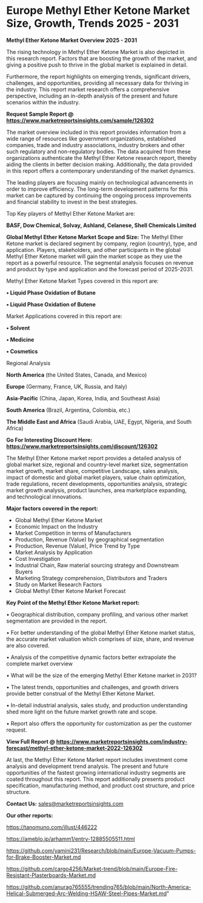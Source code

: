  # Europe Methyl Ether Ketone Market Size, Growth, Trends 2025 - 2031

<Strong> Methyl Ether Ketone Market Overview 2025 - 2031</strong>

The rising technology in Methyl Ether Ketone Market is also depicted in this research report. Factors that are boosting the growth of the market, and giving a positive push to thrive in the global market is explained in detail.

Furthermore, the report highlights on emerging trends, significant drivers, challenges, and opportunities, providing all necessary data for thriving in the industry. This report market research offers a comprehensive perspective, including an in-depth analysis of the present and future scenarios within the industry.

<strong>Request Sample Report @ <a href=https://www.marketreportsinsights.com/sample/126302>https://www.marketreportsinsights.com/sample/126302</a></strong>

The market overview included in this report provides information from a wide range of resources like government organizations, established companies, trade and industry associations, industry brokers and other such regulatory and non-regulatory bodies. The data acquired from these organizations authenticate the Methyl Ether Ketone research report, thereby aiding the clients in better decision making. Additionally, the data provided in this report offers a contemporary understanding of the market dynamics.

The leading players are focusing mainly on technological advancements in order to improve efficiency. The long-term development patterns for this market can be captured by continuing the ongoing process improvements and financial stability to invest in the best strategies.

Top Key players of Methyl Ether Ketone Market are:

<strong>BASF, Dow Chemical, Solvay, Ashland, Celanese, Shell Chemicals Limited</strong>

<strong><b>Global Methyl Ether Ketone Market Scope and Size:</b></strong>
The Methyl Ether Ketone market is declared segment by company, region (country), type, and application. Players, stakeholders, and other participants in the global Methyl Ether Ketone market will gain the market scope as they use the report as a powerful resource. The segmental analysis focuses on revenue and product by type and application and the forecast period of 2025-2031.

Methyl Ether Ketone Market Types covered in this report are:

<strong>• Liquid Phase Oxidation of Butane

• Liquid Phase Oxidation of Butene</strong>

Market Applications covered in this report are:

<strong>• Solvent

• Medicine

• Cosmetics</strong> 

Regional Analysis

<strong>North America</strong> (the United States, Canada, and Mexico)

<strong>Europe</strong> (Germany, France, UK, Russia, and Italy)

<strong>Asia-Pacific</strong> (China, Japan, Korea, India, and Southeast Asia)

<strong>South America</strong> (Brazil, Argentina, Colombia, etc.)

<strong>The Middle East and Africa</strong> (Saudi Arabia, UAE, Egypt, Nigeria, and South Africa)

<strong>Go For Interesting Discount Here: <a href=https://www.marketreportsinsights.com/discount/126302>https://www.marketreportsinsights.com/discount/126302</a></strong>

The Methyl Ether Ketone market report provides a detailed analysis of global market size, regional and country-level market size, segmentation market growth, market share, competitive Landscape, sales analysis, impact of domestic and global market players, value chain optimization, trade regulations, recent developments, opportunities analysis, strategic market growth analysis, product launches, area marketplace expanding, and technological innovations.

<strong><b>Major factors covered in the report:</b></strong>
<ul>
  <li>Global Methyl Ether Ketone Market </li>
  <li>Economic Impact on the Industry</li>
  <li>Market Competition in terms of Manufacturers</li>
  <li>Production, Revenue (Value) by geographical segmentation</li>
  <li>Production, Revenue (Value), Price Trend by Type</li>
  <li>Market Analysis by Application</li>
  <li>Cost Investigation</li>
  <li>Industrial Chain, Raw material sourcing strategy and Downstream Buyers</li>
  <li>Marketing Strategy comprehension, Distributors and Traders</li>
  <li>Study on Market Research Factors</li>
  <li>Global Methyl Ether Ketone Market Forecast</li>
</ul>

<strong><b>Key Point of the Methyl Ether Ketone Market report:</b></strong>

• Geographical distribution, company profiling, and various other market segmentation are provided in the report.

• For better understanding of the global Methyl Ether Ketone market status, the accurate market valuation which comprises of size, share, and revenue are also covered.

• Analysis of the competitive dynamic factors better extrapolate the complete market overview

• What will be the size of the emerging Methyl Ether Ketone market in 2031?

• The latest trends, opportunities and challenges, and growth drivers provide better construal of the Methyl Ether Ketone Market.

• In-detail industrial analysis, sales study, and production understanding shed more light on the future market growth rate and scope.

• Report also offers the opportunity for customization as per the customer request.

<strong><b>View Full Report @ <a href=https://www.marketreportsinsights.com/industry-forecast/methyl-ether-ketone-market-2022-126302>https://www.marketreportsinsights.com/industry-forecast/methyl-ether-ketone-market-2022-126302</a></b></strong>


At last, the Methyl Ether Ketone Market report includes investment come analysis and development trend analysis. The present and future opportunities of the fastest growing international industry segments are coated throughout this report. This report additionally presents product specification, manufacturing method, and product cost structure, and price structure.

<strong>Contact Us:</strong>
sales@marketreportsinsights.com

<strong>Our other reports:</strong>

<a href=https://tanomuno.com/illust/446222>https://tanomuno.com/illust/446222</a>

<a href=https://ameblo.jp/arhamm1/entry-12885505511.html>https://ameblo.jp/arhamm1/entry-12885505511.html</a>

<a href=https://github.com/yamini231/Research/blob/main/Europe-Vacuum-Pumps-for-Brake-Booster-Market.md>https://github.com/yamini231/Research/blob/main/Europe-Vacuum-Pumps-for-Brake-Booster-Market.md</a>

<a href=https://github.com/cargo4256/Market-trend/blob/main/Europe-Fire-Resistant-Plasterboards-Market.md>https://github.com/cargo4256/Market-trend/blob/main/Europe-Fire-Resistant-Plasterboards-Market.md</a>

<a href=https://github.com/anurag765555/trending765/blob/main/North-America-Helical-Submerged-Arc-Welding-HSAW-Steel-Pipes-Market.md>https://github.com/anurag765555/trending765/blob/main/North-America-Helical-Submerged-Arc-Welding-HSAW-Steel-Pipes-Market.md</a>"
